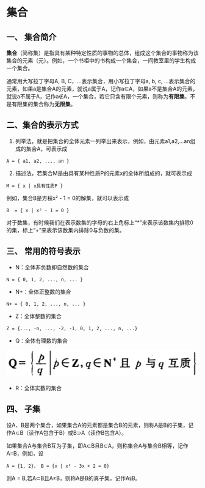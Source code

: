 # 集合

## 一、 集合简介

**集合**（简称集）是指具有某种特定性质的事物的总体，组成这个集合的事物称为该集合的元素（元）。例如，一个书柜中的书构成一个集合，一间教室里的学生构成一个集合。

通常用大写拉丁字母A, B, C，...表示集合，用小写拉丁字母a, b, c, ...表示集合的元素，如果a是集合A的元素，就说a属于A，记作a∈A，如果a不是集合A的元素，就说a不属于A，记作a∉A，一个集合，若它只含有限个元素，则称为**有限集**，不是有限集的集合称为**无限集**。

## 二、集合的表示方式

1. 列举法，就是把集合的全体元素一列举出来表示，例如，由元素a1,a2,...an组成的集合A，可表示成

```
A = { a1, a2, ..., an }
```

2. 描述法，若集合M是由具有某种性质P的元素x的全体所组成的，就可表示成

```
M = { x | x具有性质P }
```

例如，集合B是方程x² - 1 = 0的解集，就可以表示成

```
B  = { x | x² - 1 = 0 }
```

对于数集，有时候我们在表示数集的字母的右上角标上“*”来表示该数集内排除0的集，标上“+”来表示该数集内排除0与负数的集。

## 三、 常用的符号表示

- N：全体非负数即自然数的集合

```
N = { 0, 1, 2, ..., n, ... }
```

- N+：全体正整数的集合

```
N+ = { 0, 1, 2, ..., n, ... }
```

- Z：全体整数的集合　 

```
Z = {..., -n, ..., -2, -1, 0, 1, 2, ..., n, ...}
```

- Q：全体有理数的集合

![全体有理数的集合](https://github.com/cilla123/FE_Study/blob/master/%E4%BA%BA%E5%B7%A5%E6%99%BA%E8%83%BD/%E6%95%B0%E5%AD%A6/images/%E5%85%A8%E4%BD%93%E6%9C%89%E7%90%86%E6%95%B0%E7%9A%84%E9%9B%86%E5%90%88.png?raw=true)

- R：全体实数的集合

## 四、 子集

设A、B是两个集合，如果集合A的元素都是集合B的元素，则称A是B的子集，记作A⊂B（读作A包含于B）或B⊃A（读作B包含A）。

如果集合A与集合B互为子集，即A⊂B且B⊂A，则称集合A与集合B相等，记作A=B，例如，设

```
A = {1, 2}， B = {x | x² - 3x + 2 = 0}
```

则A = B,若A⊂B且A≠B，则称A是B的真子集，记作A⫋B。

























